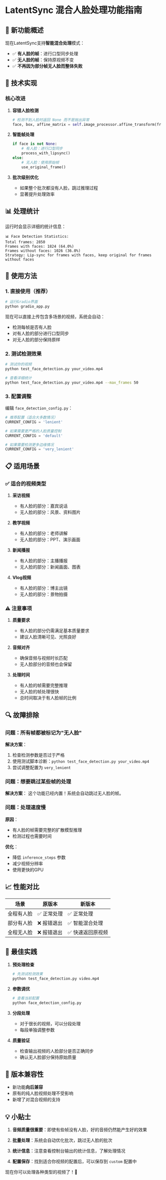 # LatentSync 混合人脸处理功能指南

## 🎯 新功能概述

现在LatentSync支持**智能混合处理**模式：
- ✅ **有人脸的帧**：进行口型同步处理
- ✅ **无人脸的帧**：保持原视频不变
- ✅ **不再因为部分帧无人脸而整体失败**

## 🔧 技术实现

### 核心改进

1. **容错人脸检测**
   ```python
   # 检测不到人脸时返回 None 而不是抛出异常
   face, box, affine_matrix = self.image_processor.affine_transform(frame, allow_no_face=True)
   ```

2. **智能帧处理**
   ```python
   if face is not None:
       # 有人脸：进行口型同步
       process_with_lipsync()
   else:
       # 无人脸：使用原始帧
       use_original_frame()
   ```

3. **批次级别优化**
   - 如果整个批次都没有人脸，跳过推理过程
   - 显著提升处理效率

## 📊 处理统计

运行时会显示详细的统计信息：

```
📊 Face Detection Statistics:
Total frames: 2850
Frames with faces: 1824 (64.0%)
Frames without faces: 1026 (36.0%)
Strategy: Lip-sync for frames with faces, keep original for frames without faces
```

## 🚀 使用方法

### 1. 直接使用（推荐）

```bash
# 运行Gradio界面
python gradio_app.py
```

现在可以直接上传包含多场景的视频，系统会自动：
- 检测每帧是否有人脸
- 对有人脸的部分进行口型同步
- 对无人脸的部分保持原样

### 2. 测试检测效果

```bash
# 测试你的视频
python test_face_detection.py your_video.mp4

# 查看详细统计
python test_face_detection.py your_video.mp4 --max_frames 50
```

### 3. 配置调整

编辑 `face_detection_config.py`：

```python
# 推荐配置（适合大多数情况）
CURRENT_CONFIG = 'lenient'

# 如果需要更严格的人脸质量控制
CURRENT_CONFIG = 'default'

# 如果需要检测更多边缘情况
CURRENT_CONFIG = 'very_lenient'
```

## 📋 适用场景

### ✅ 适合的视频类型

1. **采访视频**
   - 有人脸的部分：嘉宾说话
   - 无人脸的部分：风景、资料图片

2. **教学视频**
   - 有人脸的部分：老师讲解
   - 无人脸的部分：PPT、演示画面

3. **新闻播报**
   - 有人脸的部分：主播播报
   - 无人脸的部分：新闻画面、图表

4. **Vlog视频**
   - 有人脸的部分：博主出镜
   - 无人脸的部分：景物拍摄

### ⚠️ 注意事项

1. **质量要求**
   - 有人脸的部分仍需满足基本质量要求
   - 建议人脸清晰可见、光照良好

2. **音频对齐**
   - 确保音频与视频时长匹配
   - 无人脸部分的音频也会保留

3. **处理时间**
   - 有人脸的帧需要完整推理
   - 无人脸的帧处理很快
   - 总时间取决于有人脸帧的比例

## 🔍 故障排除

### 问题：所有帧都被标记为"无人脸"

**解决方案**：
1. 检查检测参数是否过于严格
2. 使用测试脚本诊断：`python test_face_detection.py your_video.mp4`
3. 尝试调整配置为 `very_lenient`

### 问题：想要跳过某些帧的处理

**解决方案**：
这个功能已经内置！系统会自动跳过无人脸的帧。

### 问题：处理速度慢

**原因**：
- 有人脸的帧需要完整的扩散模型推理
- 检测过程也需要时间

**优化**：
- 降低 `inference_steps` 参数
- 减少视频分辨率
- 使用更快的GPU

## 📈 性能对比

| 场景 | 原版本 | 新版本 |
|------|--------|--------|
| 全程有人脸 | ✅ 正常处理 | ✅ 正常处理 |
| 部分有人脸 | ❌ 报错退出 | ✅ 智能混合处理 |
| 全程无人脸 | ❌ 报错退出 | ✅ 快速返回原视频 |

## 🎨 最佳实践

1. **预处理检查**
   ```bash
   # 先测试检测效果
   python test_face_detection.py video.mp4
   ```

2. **参数调优**
   ```bash
   # 查看当前配置
   python face_detection_config.py
   ```

3. **分段处理**
   - 对于很长的视频，可以分段处理
   - 每段单独调整参数

4. **质量验证**
   - 检查输出视频的人脸部分是否正确同步
   - 确认无人脸部分保持原始质量

## 🔄 版本兼容性

- 新功能**向后兼容**
- 原有的纯人脸视频处理不受影响
- 新增了对混合视频的支持

## 💡 小贴士

1. **音频质量很重要**：即使有些帧没有人脸，好的音频仍然能产生好的效果

2. **批量处理**：系统会自动优化批次，跳过无人脸的批次

3. **统计信息**：注意查看控制台输出的统计信息，了解处理情况

4. **配置保存**：找到适合你视频的配置后，可以保存到 `custom` 配置中

现在你可以处理各种类型的视频了！🎉 